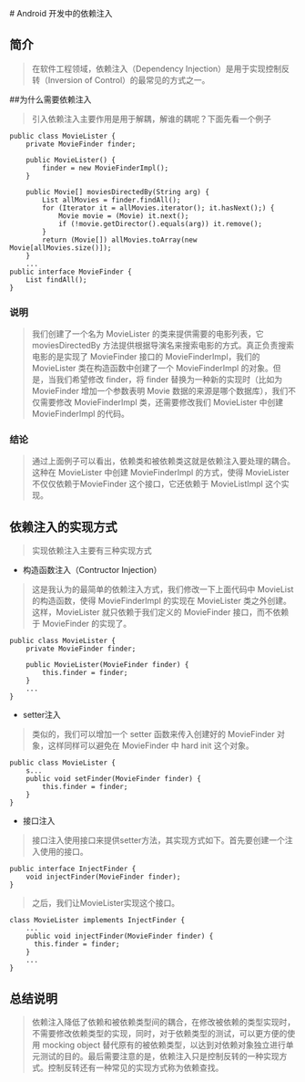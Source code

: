 ﻿﻿# Android 开发中的依赖注入## 简介 > 在软件工程领域，依赖注入（Dependency Injection）是用于实现控制反转（Inversion of Control）的最常见的方式之一。##为什么需要依赖注入 > 引入依赖注入主要作用是用于解耦，解谁的耦呢？下面先看一个例子```public class MovieLister {    private MovieFinder finder;    public MovieLister() {        finder = new MovieFinderImpl();    }        public Movie[] moviesDirectedBy(String arg) {        List allMovies = finder.findAll();        for (Iterator it = allMovies.iterator(); it.hasNext();) {            Movie movie = (Movie) it.next();            if (!movie.getDirector().equals(arg)) it.remove();        }        return (Movie[]) allMovies.toArray(new Movie[allMovies.size()]);    }    ...public interface MovieFinder {    List findAll();}```### 说明 > 我们创建了一个名为 MovieLister 的类来提供需要的电影列表，它 moviesDirectedBy 方法提供根据导演名来搜索电影的方式。真正负责搜索电影的是实现了 MovieFinder 接口的 MovieFinderImpl，我们的 MovieLister 类在构造函数中创建了一个 MovieFinderImpl 的对象。但是，当我们希望修改 finder，将 finder 替换为一种新的实现时（比如为 MovieFinder 增加一个参数表明 Movie 数据的来源是哪个数据库），我们不仅需要修改 MovieFinderImpl 类，还需要修改我们 MovieLister 中创建 MovieFinderImpl 的代码。### 结论 > 通过上面例子可以看出，依赖类和被依赖类这就是依赖注入要处理的耦合。这种在 MovieLister 中创建 MovieFinderImpl 的方式，使得 MovieLister 不仅仅依赖于MovieFinder 这个接口，它还依赖于 MovieListImpl 这个实现。## 依赖注入的实现方式 > 实现依赖注入主要有三种实现方式 - 构造函数注入（Contructor Injection） > 这是我认为的最简单的依赖注入方式，我们修改一下上面代码中 MovieList 的构造函数，使得 MovieFinderImpl 的实现在 MovieLister 类之外创建。这样，MovieLister 就只依赖于我们定义的 MovieFinder 接口，而不依赖于 MovieFinder 的实现了。```public class MovieLister {    private MovieFinder finder;    public MovieLister(MovieFinder finder) {        this.finder = finder;    }    ...}``` -  setter注入 > 类似的，我们可以增加一个 setter 函数来传入创建好的 MovieFinder 对象，这样同样可以避免在 MovieFinder 中 hard init 这个对象。```public class MovieLister {    s...    public void setFinder(MovieFinder finder) {        this.finder = finder;    }}``` -  接口注入 > 接口注入使用接口来提供setter方法，其实现方式如下。首先要创建一个注入使用的接口。```public interface InjectFinder {    void injectFinder(MovieFinder finder);}``` > 之后，我们让MovieLister实现这个接口。```class MovieLister implements InjectFinder {    ...    public void injectFinder(MovieFinder finder) {      this.finder = finder;    }    ...}```## 总结说明 > 依赖注入降低了依赖和被依赖类型间的耦合，在修改被依赖的类型实现时，不需要修改依赖类型的实现，同时，对于依赖类型的测试，可以更方便的使用 mocking object 替代原有的被依赖类型，以达到对依赖对象独立进行单元测试的目的。最后需要注意的是，依赖注入只是控制反转的一种实现方式。控制反转还有一种常见的实现方式称为依赖查找。